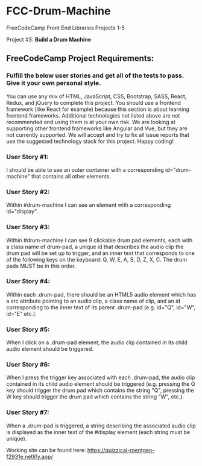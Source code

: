 # FCC-Drum-Machine

FreeCodeCamp Front End Libraries Projects 1-5

Project #3: **Build a Drum Machine**

## FreeCodeCamp Project Requirements:

### Fulfill the below user stories and get all of the tests to pass. Give it your own personal style.

You can use any mix of HTML, JavaScript, CSS, Bootstrap, SASS, React, Redux, and jQuery to complete this project. You should use a frontend framework (like React for example) because this section is about learning frontend frameworks. Additional technologies not listed above are not recommended and using them is at your own risk. We are looking at supporting other frontend frameworks like Angular and Vue, but they are not currently supported. We will accept and try to fix all issue reports that use the suggested technology stack for this project. Happy coding!

### User Story #1:

I should be able to see an outer container with a corresponding id="drum-machine" that contains all other elements.

### User Story #2:

Within #drum-machine I can see an element with a corresponding id="display".

### User Story #3:

Within #drum-machine I can see 9 clickable drum pad elements, each with a class name of drum-pad, a unique id that describes the audio clip the drum pad will be set up to trigger, and an inner text that corresponds to one of the following keys on the keyboard: Q, W, E, A, S, D, Z, X, C. The drum pads MUST be in this order.

### User Story #4:

Within each .drum-pad, there should be an HTML5 audio element which has a src attribute pointing to an audio clip, a class name of clip, and an id corresponding to the inner text of its parent .drum-pad (e.g. id="Q", id="W", id="E" etc.).

### User Story #5:

When I click on a .drum-pad element, the audio clip contained in its child audio element should be triggered.

### User Story #6:

When I press the trigger key associated with each .drum-pad, the audio clip contained in its child audio element should be triggered (e.g. pressing the Q key should trigger the drum pad which contains the string "Q", pressing the W key should trigger the drum pad which contains the string "W", etc.).

### User Story #7:

When a .drum-pad is triggered, a string describing the associated audio clip is displayed as the inner text of the #display element (each string must be unique).

Working site can be found here:
https://quizzical-roentgen-f2931e.netlify.app/
